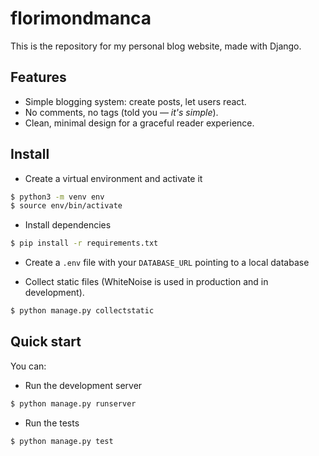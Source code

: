 # florimondmanca

This is the repository for my personal blog website, made with Django.

## Features

- Simple blogging system: create posts, let users react.
- No comments, no tags (told you — *it's simple*).
- Clean, minimal design for a graceful reader experience.

## Install

- Create a virtual environment and activate it

```bash
$ python3 -m venv env
$ source env/bin/activate
```

- Install dependencies

```bash
$ pip install -r requirements.txt
```

- Create a `.env` file with your `DATABASE_URL` pointing to a local database

- Collect static files (WhiteNoise is used in production and in development).

```bash
$ python manage.py collectstatic
```

## Quick start

You can:

- Run the development server

```bash
$ python manage.py runserver
```

- Run the tests

```bash
$ python manage.py test
```
